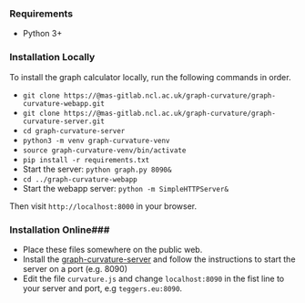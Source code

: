 ### Requirements ###
* Python 3+

### Installation Locally ###
To install the graph calculator locally, run the following commands in order.
* `git clone https://@mas-gitlab.ncl.ac.uk/graph-curvature/graph-curvature-webapp.git`
* `git clone https://@mas-gitlab.ncl.ac.uk/graph-curvature/graph-curvature-server.git`
* `cd graph-curvature-server`
* `python3 -m venv graph-curvature-venv`
* `source graph-curvature-venv/bin/activate`
* `pip install -r requirements.txt`
* Start the server: `python graph.py 8090&`
* `cd ../graph-curvature-webapp`
* Start the webapp server: `python -m SimpleHTTPServer&`

Then visit `http://localhost:8000` in your browser.

### Installation Online###
* Place these files somewhere on the public web.
* Install the [graph-curvature-server](https://mas-gitlab.ncl.ac.uk/graph-curvature/graph-curvature-server) and follow the instructions to start the server on a port (e.g. 8090)
* Edit the file `curvature.js` and change `localhost:8090` in the fist line to your server and port, e.g `teggers.eu:8090`.
